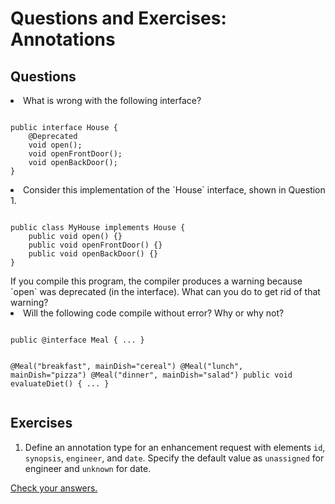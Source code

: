 
# Questions and Exercises: Annotations

## Questions

<li>
What is wrong with the following interface?
<pre><code>
public interface House {
    @Deprecated
    void open();
    void openFrontDoor();
    void openBackDoor();
}
</code></pre>
</li>
<li>
Consider this implementation of the `House` interface, shown in Question 1.
<pre><code>
public class MyHouse implements House {
    public void open() {}
    public void openFrontDoor() {}
    public void openBackDoor() {}
}
</code></pre>
If you compile this program, the compiler produces a warning because `open` was deprecated (in the interface). What can you do to get rid of that warning?
</li>

<li>
Will the following code compile without error? Why or why not?
<pre><code>
public @interface Meal { ... }

@Meal("breakfast", mainDish="cereal")
@Meal("lunch", mainDish="pizza")
@Meal("dinner", mainDish="salad")
public void evaluateDiet() { ... }
</code></pre>
</li>

## Exercises

1. Define an annotation type for an enhancement request with elements `id`, `synopsis`, `engineer`, and `date`. Specify the default value as `unassigned` for engineer and `unknown` for date.


[Check your answers.](answers.html)
